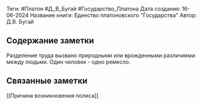 Теги: #Платон #Д_В_Бугай #Государство_Платона 
Дата создания: 16-06-2024
Название книги: Единство платоновского "Государства"
Автор: Д.В. Бугай
## Содержание заметки
Разделение труда вызвано природными или врожденными различиями между людьми. Один человек - одно ремесло. 
## Связанные заметки
[[Причина возникновения полиса]]